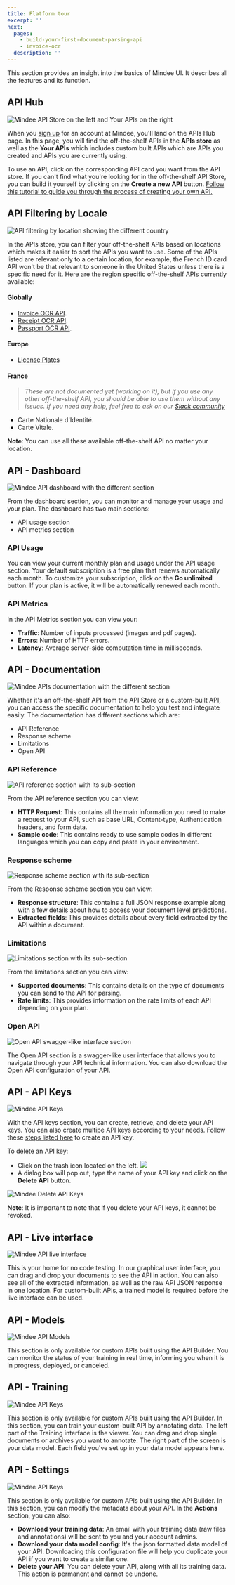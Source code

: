 ```yaml
---
title: Platform tour
excerpt: ''
next:
  pages:
    - build-your-first-document-parsing-api
    - invoice-ocr
  description: ''
---
```


This section provides an insight into the basics of Mindee UI. It describes all the features and its function.

## API Hub
![Mindee API Store on the left and Your APIs on the right](	https://files.readme.io/6345e3a-api-hub-page.png "API hub")

When you [sign up](https://platform.mindee.com/signup) for an account at Mindee, you'll land on the APIs Hub page. In this page, you will find the off-the-shelf APIs in the **APIs store** as well as the **Your APIs** which includes custom built APIs which are APIs you created and APIs you are currently using.


To use an API, click on the corresponding API card you want from the API store. If you can't find what you're looking for in the off-the-shelf API Store, you can build it yourself by clicking on the **Create a new API** button. [Follow this tutorial to guide you through the process of creating your own API.](https://developers.mindee.com/docs/build-your-first-document-parsing-api)

## API Filtering by Locale
![API filtering by location showing the different country](https://files.readme.io/72a17c0-Screenshot_2021-11-22_at_23.54.56.png "API filter")

In the APIs store, you can filter your off-the-shelf APIs based on locations which makes it easier to sort the APIs you want to use. 
Some of the APIs listed are relevant only to a certain location, for example, the French ID card API won't be that relevant to someone in the United States unless there is a specific need for it. Here are the region specific off-the-shelf APIs currently available:

#### Globally
- [Invoice OCR API](https://developers.mindee.com/docs/invoice-ocr).
- [Receipt OCR API](https://developers.mindee.com/docs/receipt-ocr).
- [Passport OCR API](https://developers.mindee.com/docs/passport-ocr). 
#### Europe
- [License Plates](https://blog.mindee.com/extending-license-plate-extraction/)

#### France
> _These are not documented yet (working on it), but if you use any other off-the-shelf API, you should be able to use them without any issues. If you need any help, feel free to ask on our [Slack community](https://slack.mindee.com)_
- Carte Nationale d'Identité.
- Carte Vitale.

**Note**: You can use all these available off-the-shelf API no matter your location.

## API - Dashboard
![Mindee API dashboard with the different section](https://files.readme.io/24d3e27-2.1.jpg "dashboard")
 
From the dashboard section, you can monitor and manage your usage and your plan. The dashboard has two main sections: 
- API usage section
- API metrics section

### API Usage
You can view your current monthly plan and usage under the API usage section. Your default subscription is a free plan that renews automatically each month. To customize your subscription, click on the **Go unlimited** button. If your plan is active, it will be automatically renewed each month.

### API Metrics
In the API Metrics section you can view your:
- **Traffic**: Number of inputs processed (images and pdf pages).
- **Errors**: Number of HTTP errors.
- **Latency**: Average server-side computation time in milliseconds.

## API - Documentation
![Mindee APIs documentation with the different section](https://files.readme.io/fae4a9a-2.2.jpg "documentation")

Whether it's an off-the-shelf API from the API Store or a custom-built API, you can access the specific documentation to help you test and integrate easily. The documentation has different sections which are: 
- API Reference
- Response scheme
- Limitations
- Open API

### API Reference
![API reference section with its sub-section](https://files.readme.io/c0af70e-2.3.jpg "api reference")

From the API reference section you can view: 
- **HTTP Request**: This contains all the main information you need to make a request to your API, such as base URL, Content-type, Authentication headers, and form data.
- **Sample code**: This contains ready to use sample codes in different languages which you can copy and paste in your environment.

### Response scheme
![Response scheme section with its sub-section](https://files.readme.io/ff186fd-2.4.jpg "response scheme")

From the Response scheme section you can view: 
- **Response structure**: This contains a full JSON response example along with a few details about how to access your document level predictions.
- **Extracted fields**: This provides details about every field extracted by the API within a document.

### Limitations
![Limitations section with its sub-section](https://files.readme.io/5883fa9-2.5.jpg "limitation")

From the limitations section you can view: 
- **Supported documents**: This contains details on the type of documents you can send to the API for parsing.
- **Rate limits**: This provides information on the rate limits of each API depending on your plan.

### Open API
![Open API swagger-like interface section](https://files.readme.io/fc315f7-2.6.jpg "open api")

The Open API section is a swagger-like user interface that allows you to navigate through your API technical information. You can also download the Open API configuration of your API.

## API -  API Keys
![Mindee API Keys](https://files.readme.io/706254b-2.7.jpg "api keys")

With the API keys section, you can create, retrieve, and delete your API keys. You can also create multipe API keys according to your needs. Follow these [steps listed here](https://developers.mindee.com/docs/make-your-first-request#create-an-api-key) to create an API key. 

To delete an API key:
- Click on the trash icon located on the left.
![](https://files.readme.io/7a51fcd-created-api.png)
- A dialog box will pop out, type the name of your API key and click on the **Delete API** button.

![Mindee Delete API Keys](https://files.readme.io/0499e65-delete-api-key.png "api keys")

**Note**: It is important to note that if you delete your API keys, it cannot be revoked. 

## API - Live interface
![Mindee API live interface](https://files.readme.io/7595d34-liveInterface.png "api key")

This is your home for no code testing. In our graphical user interface, you can drag and drop your documents to see the API in action. You can also see all of the extracted information, as well as the raw API JSON response in one location. For custom-built APIs, a trained model is required before the live interface can be used.

## API - Models
![Mindee API Models](https://files.readme.io/602f837-unnamed_1.png "api key")
    
This section is only available for custom APIs built using the API Builder. You can monitor the status of your training in real time, informing you when it is in progress, deployed, or canceled.

## API - Training
![Mindee API Keys](https://files.readme.io/1e9120c-2.9.jpg "api key")

This section is only available for custom APIs built using the API Builder. In this section, you can train your custom-built API by annotating data. The left part of the Training interface is the viewer. You can drag and drop single documents or archives you want to annotate.  The right part of the screen is your data model. Each field you've set up in your data model appears here.

## API - Settings
![Mindee API Keys](https://files.readme.io/fd7eec6-2.10.jpg "api key")

This section is only available for custom APIs built using the API Builder. In this section, you can modify the metadata about your API. In the **Actions** section, you can also:

- **Download your training data**: An email with your training data (raw files and annotations) will be sent to you and your account admins.
- **Download your data model config**: It's the json formatted data model of your API. Downloading this configuration file will help you duplicate your API if you want to create a similar one.
- **Delete your API**: You can delete your API, along with all its training data. This action is permanent and cannot be undone.

